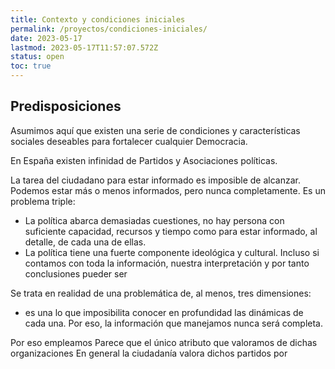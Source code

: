 ```yaml
---
title: Contexto y condiciones iniciales
permalink: /proyectos/condiciones-iniciales/
date: 2023-05-17
lastmod: 2023-05-17T11:57:07.572Z
status: open
toc: true
---
```


## Predisposiciones
Asumimos aquí que existen una serie de condiciones y características sociales deseables para fortalecer cualquier Democracia. 



En España existen infinidad de Partidos y Asociaciones políticas. 

La tarea del ciudadano para estar informado es imposible de alcanzar. Podemos estar más o menos informados, pero nunca completamente. Es un problema triple:
- La política abarca demasiadas cuestiones, no hay persona con suficiente capacidad, recursos y tiempo como para estar informado, al detalle, de cada una de ellas. 
- La política tiene una fuerte componente ideológica y cultural. Incluso si contamos con toda la información, nuestra interpretación y por tanto conclusiones pueder ser

Se trata en realidad de una problemática de, al menos, tres dimensiones:
-  es una lo que imposibilita conocer en profundidad las dinámicas de cada una. Por eso, la información que manejamos nunca será completa. 


Por eso empleamos Parece que el único atributo que valoramos de dichas organizaciones En general la ciudadanía valora dichos partidos por